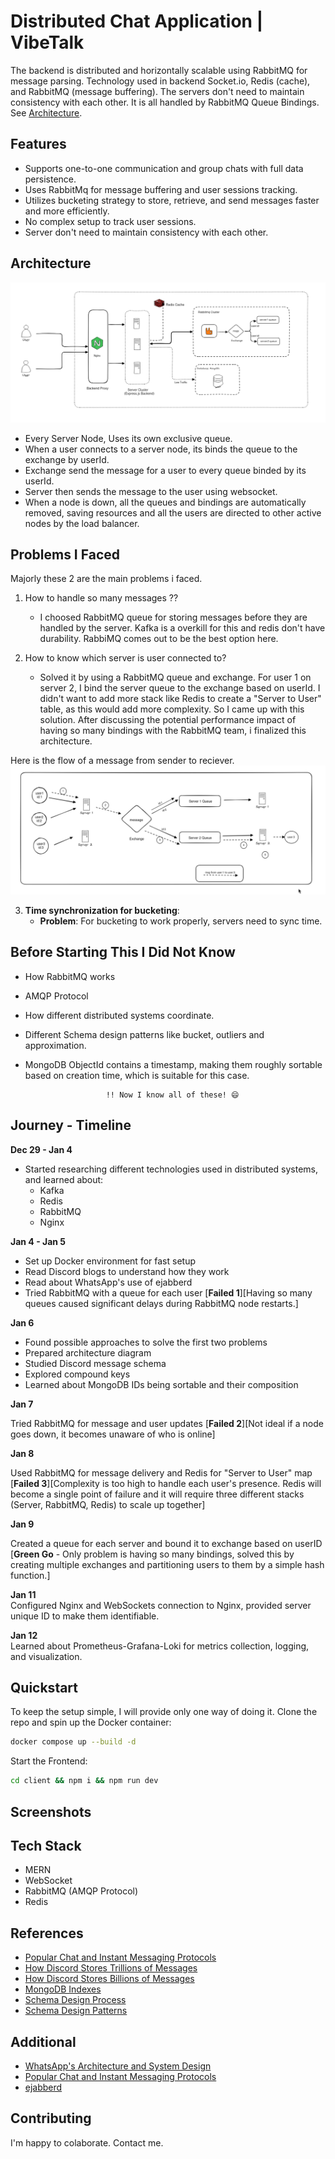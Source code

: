# Distributed Chat Application | VibeTalk

The backend is distributed and horizontally scalable using RabbitMQ for message parsing. Technology used in backend Socket.io, Redis (cache), and RabbitMQ (message buffering). The servers don't need to maintain consistency with each other. It is all handled by RabbitMQ Queue Bindings. See [Architecture](#architecture).

## Features

- Supports one-to-one communication and group chats with full data persistence.
- Uses RabbitMq for message buffering and user sessions tracking.
- Utilizes bucketing strategy to store, retrieve, and send messages faster and more efficiently.
- No complex setup to track user sessions.
- Server don't need to maintain consistency with each other.

## Architecture

![Architecture Diagram](images/image.png)

- Every Server Node, Uses its own exclusive queue.
- When a user connects to a server node, its binds the queue to the exchange by userId.
- Exchange send the message for a user to every queue binded by its userId.
- Server then sends the message to the user using websocket.
- When a node is down, all the queues and bindings are automatically removed, saving resources and all the users are directed to other active nodes by the load balancer.

## Problems I Faced

Majorly these 2 are the main problems i faced.

1. How to handle so many messages ??

    - I choosed RabbitMQ queue for storing messages before they are handled by the server. Kafka is a overkill for this and redis don't have durability. RabbiMQ comes out to be the best option here.

2. How to know which server is user connected to?
    - Solved it by using a RabbitMQ queue and exchange. For user 1 on server 2, I bind the server queue to the exchange based on userId. I didn't want to add more stack like Redis to create a "Server to User" table, as this would add more complexity. So I came up with this solution. After discussing the potential performance impact of having so many bindings with the RabbitMQ team, i finalized this architecture.

Here is the flow of a message from sender to reciever.
![Message Handling Diagram](images/image2.png)

3. **Time synchronization for bucketing**:
    - **Problem**: For bucketing to work properly, servers need to sync time.

## Before Starting This I Did Not Know

- How RabbitMQ works
- AMQP Protocol
- How different distributed systems coordinate.
- Different Schema design patterns like bucket, outliers and approximation.
- MongoDB ObjectId contains a timestamp, making them roughly sortable based on creation time, which is suitable for this case.

                        !! Now I know all of these! 😄

## Journey - Timeline

**Dec 29 - Jan 4**

- Started researching different technologies used in distributed systems, and learned about:
    - Kafka
    - Redis
    - RabbitMQ
    - Nginx

**Jan 4 - Jan 5**

- Set up Docker environment for fast setup
- Read Discord blogs to understand how they work
- Read about WhatsApp's use of ejabberd
- Tried RabbitMQ with a queue for each user [**Failed 1**][Having so many queues caused significant delays during RabbitMQ node restarts.]

**Jan 6**

- Found possible approaches to solve the first two problems
- Prepared architecture diagram
- Studied Discord message schema
- Explored compound keys
- Learned about MongoDB IDs being sortable and their composition

**Jan 7**

Tried RabbitMQ for message and user updates [**Failed 2**][Not ideal if a node goes down, it becomes unaware of who is online]

**Jan 8**

Used RabbitMQ for message delivery and Redis for "Server to User" map [**Failed 3**][Complexity is too high to handle each user's presence. Redis will become a single point of failure and it will require three different stacks (Server, RabbitMQ, Redis) to scale up together]

**Jan 9**

Created a queue for each server and bound it to exchange based on userID
[**Green Go** - Only problem is having so many bindings, solved this by creating multiple exchanges and partitioning users to them by a simple hash function.]

**Jan 11**  
Configured Nginx and WebSockets connection to Nginx, provided server unique ID to make them identifiable.

**Jan 12**  
Learned about Prometheus-Grafana-Loki for metrics collection, logging, and visualization.

## Quickstart

To keep the setup simple, I will provide only one way of doing it. Clone the repo and spin up the Docker container:

```bash
docker compose up --build -d
```

Start the Frontend:

```bash
cd client && npm i && npm run dev
```

## Screenshots

## Tech Stack

- MERN
- WebSocket
- RabbitMQ (AMQP Protocol)
- Redis

## References

- [Popular Chat and Instant Messaging Protocols](https://www.cometchat.com/blog/popular-chat-and-instant-messaging-protocols)
- [How Discord Stores Trillions of Messages](https://discord.com/blog/how-discord-stores-trillions-of-messages)
- [How Discord Stores Billions of Messages](https://discord.com/blog/how-discord-stores-billions-of-messages)
- [MongoDB Indexes](https://www.mongodb.com/docs/manual/indexes/)
- [Schema Design Process](https://www.mongodb.com/docs/manual/data-modeling/schema-design-process/#apply-design-patterns)
- [Schema Design Patterns](https://www.mongodb.com/blog/post/building-with-patterns-a-summary)

## Additional

- [WhatsApp's Architecture and System Design](https://www.cometchat.com/blog/whatsapps-architecture-and-system-design)
- [Popular Chat and Instant Messaging Protocols](https://www.cometchat.com/blog/popular-chat-and-instant-messaging-protocols)
- [ejabberd](https://www.ejabberd.im/)

## Contributing

I'm happy to colaborate. Contact me.
